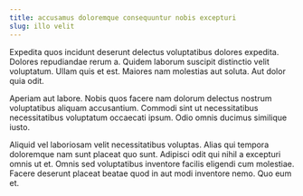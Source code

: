 ```yaml
---
title: accusamus doloremque consequuntur nobis excepturi
slug: illo velit
---
```


Expedita quos incidunt deserunt delectus voluptatibus dolores expedita. Dolores repudiandae rerum a. Quidem laborum suscipit distinctio velit voluptatum. Ullam quis et est. Maiores nam molestias aut soluta. Aut dolor quia odit.

Aperiam aut labore. Nobis quos facere nam dolorum delectus nostrum voluptatibus aliquam accusantium. Commodi sint ut necessitatibus necessitatibus voluptatum occaecati ipsum. Odio omnis ducimus similique iusto.

Aliquid vel laboriosam velit necessitatibus voluptas. Alias qui tempora doloremque nam sunt placeat quo sunt. Adipisci odit qui nihil a excepturi omnis ut et. Omnis sed voluptatibus inventore facilis eligendi cum molestiae. Facere deserunt placeat beatae quod in aut modi inventore nemo. Quo eum et.
